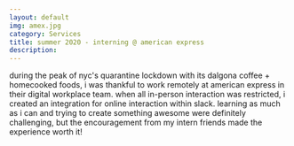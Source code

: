 ```yaml
---
layout: default
img: amex.jpg
category: Services
title: summer 2020 - interning @ american express
description:
---
```

during the peak of nyc's quarantine lockdown with its dalgona coffee + homecooked foods, i was thankful to work remotely at american express in their
digital workplace team. when all in-person interaction was restricted, i created an integration for online interaction within slack. learning as much as i can
and trying to create something awesome were definitely challenging, but the encouragement from my intern friends made the experience worth it!

